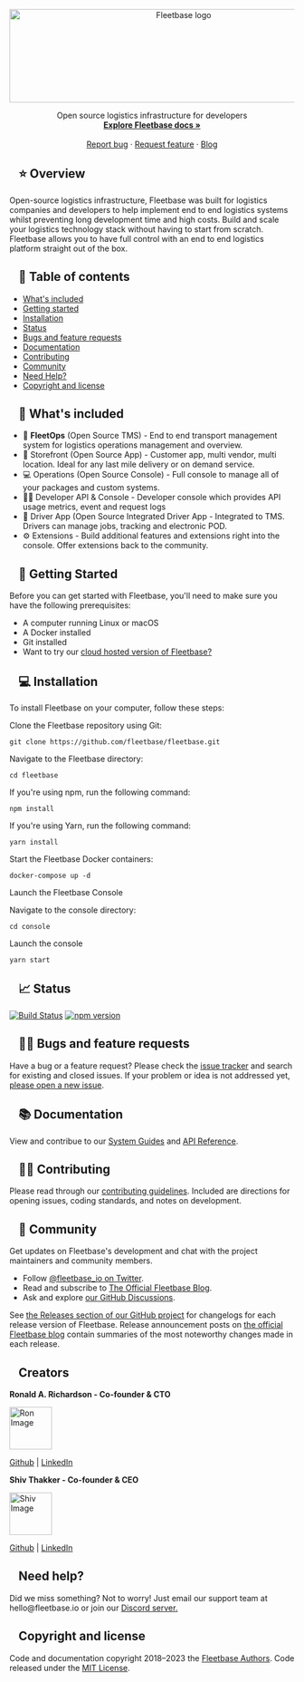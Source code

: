 <div id="readme" class="Box-body readme blob js-code-block-container p-5 p-xl-6 gist-border-0">
    <article class="markdown-body entry-content container-lg" itemprop="text"><p align="center" dir="auto">
  <a href="https://fleetbase.io" rel="nofollow">
    <img src="https://user-images.githubusercontent.com/58805033/191936702-fed04b0f-7966-4041-96d0-95e27bf98248.png" alt="Fleetbase logo" width="600" height="165" style="max-width: 100%;">
  </a>
</p>
<p align="center" dir="auto">
  Open source logistics infrastructure for developers
  <br>
  <a href="https://docs.fleetbase.dev/api" rel="nofollow"><strong>Explore Fleetbase docs »</strong></a>
  <br>
  <br>
  <a href="https://github.com/fleetbase/fleetbase/issues">Report bug</a>
  ·
  <a href="https://github.com/fleetbase/fleetbase/issues">Request feature</a>
  ·
  <a href="https://www.fleetbase.io/blog-2" rel="nofollow">Blog</a>
</p>
        
<h2 dir="auto"><a id="user-content-bootstrap-5" class="anchor" aria-hidden="true" href="#bootstrap-5"><svg class="octicon octicon-link" viewBox="0 0 16 16" version="1.1" width="16" height="16" aria-hidden="true"><path fill-rule="evenodd""></path></svg></a>⭐ Overview</h2>
<p dir="auto">Open-source logistics infrastructure, Fleetbase was built for logistics companies and developers to help implement end to end logistics systems whilst preventing long development time and high costs. Build and scale your logistics technology stack without having to start from scratch. Fleetbase allows you to have full control with an end to end logistics platform straight out of the box.</p>
    
<h2 dir="auto"><a id="user-content-table-of-contents" class="anchor" aria-hidden="true" href="#table-of-contents"><svg class="octicon octicon-link" viewBox="0 0 16 16" version="1.1" width="16" height="16" aria-hidden="true"><path fill-rule="evenodd"></path></svg></a>📖 Table of contents</h2>
<ul dir="auto">
    <li><a href="#whats-included">What's included</a></li>
    <li><a href="#getting-started">Getting started</a></li>
    <li><a href="#installation">Installation</a></li>
    <li><a href="#status">Status</a></li>
    <li><a href="#bugs-and-feature-requests">Bugs and feature requests</a></li>
    <li><a href="#documentation">Documentation</a></li>
    <li><a href="#contributing">Contributing</a></li>
    <li><a href="#community">Community</a></li>
    <li><a href="#need-help">Need Help?</a></li>
    <li><a href="#copyright-and-license">Copyright and license</a></li>
</ul>
    
<h2 dir="auto"><a id="user-content-whats-included" class="anchor" aria-hidden="true" href="#whats-included"><svg class="octicon octicon-link" viewBox="0 0 16 16" version="1.1" width="16" height="16" aria-hidden="true"><path fill-rule="evenodd"></path></svg></a>🤩 What's included</h2>      
<ul>
  <li>🚚 <strong>FleetOps</strong> (Open Source TMS) - End to end transport management system for logistics operations management and overview.</li>
  <li>🏪 Storefront (Open Source App) - Customer  app, multi vendor, multi location. Ideal for any last mile delivery or on demand service.</li>
  <li>💻 Operations (Open Source Console) - Full console to manage all of your packages and custom systems.</li>
  <li>👩‍💻 Developer API & Console - Developer console which provides API usage metrics, event and request logs</li>
  <li>📱 Driver App (Open Source Integrated Driver App - Integrated to TMS. Drivers can manage jobs, tracking and electronic POD.</li>
  <li>⚙️ Extensions - Build additional features and extensions right into the console. Offer extensions back to the community. </li>
</ul>     
      
<h2 dir="auto"><a id="user-content-getting-started" class="anchor" aria-hidden="true" href="#getting-started"><svg class="octicon octicon-link" viewBox="0 0 16 16" version="1.1" width="16" height="16" aria-hidden="true"><path fill-rule="evenodd" ></path></svg></a>💨 Getting Started</h2>
<p dir="auto">Before you can get started with Fleetbase, you'll need to make sure you have the following prerequisites:</p>
<ul dir="auto">
<li>A computer running Linux or macOS</li>
<li>A Docker installed</li>
<li>Git installed </li>
<li>Want to try our <a href="https://console.fleetbase.io/onboard">cloud hosted version of Fleetbase?</a?</li>
</ul>
    
<h2 dir="auto"><a id="installation" class="anchor" aria-hidden="true" href="#installation"><svg class="octicon octicon-link" viewBox="0 0 16 16" version="1.1" width="16" height="16" aria-hidden="true"><path fill-rule="evenodd" ></path></svg></a>💻 Installation</h2>
<p dir="auto">To install Fleetbase on your computer, follow these steps:</p>
    <p>Clone the Fleetbase repository using Git:<pre><code>git clone https://github.com/fleetbase/fleetbase.git</code></pre></p>
     <p>Navigate to the Fleetbase directory:<pre><code>cd fleetbase</code></pre></p>
          <p>If you're using npm, run the following command:<pre><code>npm install</code></pre></p>
          <p>If you're using Yarn, run the following command:<pre><code>yarn install</code></pre></lp>
    <p>Start the Fleetbase Docker containers:<pre><code>docker-compose up -d</code></pre></p>
    <p>Launch the Fleetbase Console
         <p>Navigate to the console directory:<pre><code>cd console</code></pre></p>
         <p>Launch the console <pre><code>yarn start</code></pre></p>
    </p>
      
<h2 dir="auto"><a id="user-content-status" class="anchor" aria-hidden="true" href="#status"><svg class="octicon octicon-link" viewBox="0 0 16 16" version="1.1" width="16" height="16" aria-hidden="true"><path fill-rule="evenodd" ></path></svg></a>📈 Status</h2>
<p dir="auto"><a href="https://github.com/twbs/bootstrap/actions?query=workflow%3AJS+Tests+branch%3Amain"><img src="https://camo.githubusercontent.com/ff56eb05c4a67223422b1919742a73257486ace608094af52f83cf4f7549bc03/68747470733a2f2f696d672e736869656c64732e696f2f6769746875622f616374696f6e732f776f726b666c6f772f7374617475732f747762732f626f6f7473747261702f6a732e796d6c3f6272616e63683d6d61696e266c6162656c3d4a532532305465737473266c6f676f3d676974687562" alt="Build Status" data-canonical-src="https://img.shields.io/github/actions/workflow/status/twbs/bootstrap/js.yml?branch=main&amp;label=JS%20Tests&amp;logo=github" style="max-width: 100%;"></a>
<a href="https://www.npmjs.com/package/bootstrap" rel="nofollow"><img src="https://camo.githubusercontent.com/d3a5a8943d3de2344e708346ef67736d10597fe292b63d679080939407597d05/68747470733a2f2f696d672e736869656c64732e696f2f6e706d2f762f626f6f7473747261703f6c6f676f3d6e706d266c6f676f436f6c6f723d666666" alt="npm version" data-canonical-src="https://img.shields.io/npm/v/bootstrap?logo=npm&amp;logoColor=fff" style="max-width: 100%;"></a>
  
<h2 dir="auto"><a id="user-content-bugs-and-feature-requests" class="anchor" aria-hidden="true" href="#bugs-and-feature-requests"><svg class="octicon octicon-link" viewBox="0 0 16 16" version="1.1" width="16" height="16" aria-hidden="true"><path fill-rule="evenodd"></path></svg></a>🙋‍♂️ Bugs and feature requests</h2>
<p dir="auto">Have a bug or a feature request? Please check the <a href="https://github.com/fleetbase/fleetbase/issues">issue tracker</a> and search for existing and closed issues. If your problem or idea is not addressed yet, <a href="https://github.com/fleetbase/fleetbase/issues/new">please open a new issue</a>.
</p>      
      
<h2 dir="auto"><a id="user-content-documentation" class="anchor" aria-hidden="true" href="#documentation"><svg class="octicon octicon-link" viewBox="0 0 16 16" version="1.1" width="16" height="16" aria-hidden="true"><path fill-rule="evenodd" ></path></svg></a>📚 Documentation</h2>
<p dir="auto">View and contribue to our <a href="https://github.com/fleetbase/guides">System Guides</a> and <a href="https://github.com/fleetbase/api-reference">API Reference</a>.

<h2 dir="auto"><a id="user-content-contributing" class="anchor" aria-hidden="true" href="#contributing"><svg class="octicon octicon-link" viewBox="0 0 16 16" version="1.1" width="16" height="16" aria-hidden="true"><path fill-rule="evenodd" ></path></svg></a>👨‍💻 Contributing</h2>
<p dir="auto">Please read through our <a href="https://github.com/twbs/bootstrap/blob/main/.github/CONTRIBUTING.md">contributing guidelines</a>. Included are directions for opening issues, coding standards, and notes on development.</p>

<h2 dir="auto"><a id="user-content-community" class="anchor" aria-hidden="true" href="#community"><svg class="octicon octicon-link" viewBox="0 0 16 16" version="1.1" width="16" height="16" aria-hidden="true"><path fill-rule="evenodd" "></path></svg></a>👥 Community</h2>
<p dir="auto">Get updates on Fleetbase's development and chat with the project maintainers and community members.</p>
<ul dir="auto">
<li>Follow <a href="https://twitter.com/fleetbase_io" rel="nofollow">@fleetbase_io on Twitter</a>.</li>
<li>Read and subscribe to <a href="https://www.fleetbase.io/blog-2" rel="nofollow">The Official Fleetbase Blog</a>.</li>
<li>Ask and explore <a href="https://github.com/orgs/fleetbase/discussions">our GitHub Discussions</a>.</li>
</ul>
      
<p dir="auto">See <a href="https://github.com/fleetbase/fleetbase/releases">the Releases section of our GitHub project</a> for changelogs for each release version of Fleetbase. Release announcement posts on <a href="https://www.fleetbase.io/blog-2" rel="nofollow">the official Fleetbase blog</a> contain summaries of the most noteworthy changes made in each release.</p>
      
<h2 dir="auto"><a id="user-content-creators" class="anchor" aria-hidden="true" href="#creators"><svg class="octicon octicon-link" viewBox="0 0 16 16" version="1.1" width="16" height="16" aria-hidden="true"><path fill-rule="evenodd"></path></svg></a>Creators</h2>
        
   
<p dir="auto"><strong>Ronald A. Richardson - Co-founder & CTO</strong></p>
    <img src="https://user-images.githubusercontent.com/58805033/230263021-212f2553-1269-473d-be94-313cb3eecfa5.png" alt="Ron Image" width="75" height="75" style="max-width: 100%;">          
    <p><a href="https://github.com/orgs/fleetbase/people/roncodes">Github</a> | <a href="https://www.linkedin.com/in/ronald-a-richardson/">LinkedIn</a></p>
                   
<p dir="auto"><strong>Shiv Thakker - Co-founder & CEO</strong></p>
        <img src="https://user-images.githubusercontent.com/58805033/230262598-1ce6d0cc-fb65-41f9-8384-5cf5cbf369c7.png" alt="Shiv Image" width="75" height="75" style="max-width: 100%;">  
    <p><a href="https://github.com/orgs/fleetbase/people/shivthakker">Github</a> | <a href="https://www.linkedin.com/in/shivthakker/">LinkedIn</a></p>

<h2 dir="auto"><a id="user-content-community" class="anchor" aria-hidden="true" href="#need-help"><svg class="octicon octicon-link" viewBox="0 0 16 16" version="1.1" width="16" height="16" aria-hidden="true"><path fill-rule="evenodd" ></path></svg></a>Need help?</h2>
<p dir="auto">Did we miss something? Not to worry! Just email our support team at hello@fleetbase.io or join our <a href="https://discord.gg/V39d5X9z">Discord server.</a></p>
<ul dir="auto">
</ul>
      
 <h2 dir="auto"><a id="user-content-copyright-and-license" class="anchor" aria-hidden="true" href="#copyright-and-license"><svg class="octicon octicon-link" viewBox="0 0 16 16" version="1.1" width="16" height="16" aria-hidden="true"><path fill-rule="evenodd""></path></svg></a>Copyright and license</h2>
<p dir="auto">Code and documentation copyright 2018–2023 the <a href="https://github.com/fleetbase/fleetbase/graphs/contributors">Fleetbase Authors</a>. Code released under the <a href="https://github.com/fleetbase/storefront-app/blob/main/LICENSE.md">MIT License</a>.</p>

</div>
  
  
